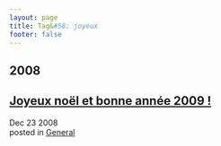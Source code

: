 ```yaml
---
layout: page
title: Tag&#58; joyeux
footer: false
---
```


<div id="blog-archives" class="category">
<h2>2008</h2>

<article>
<h1><a href="/2008/12/23/merry-christmas-happy-new-year-2009-joyeux-noel-et-bonne-annee-2009/index.html">Joyeux noël et bonne année 2009 !</a></h1>
<time datetime="2008-12-23T00:00:00-06:00" pubdate><span class='month'>Dec</span> <span class='day'>23</span> <span class='year'>2008</span></time>
<footer>
<span class="categories">posted in 
<a href='/categories/general/'>General</a></span>
</footer>
</article>
</div>
